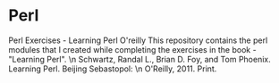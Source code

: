 # Perl
Perl Exercises - Learning Perl O'reilly
This repository contains the perl modules that I created while completing the exercises in the book - "Learning Perl". \n
  Schwartz, Randal L., Brian D. Foy, and Tom Phoenix. Learning Perl. Beijing Sebastopol: \n
    O'Reilly, 2011. Print.
